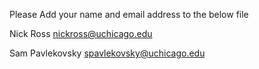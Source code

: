 
Please Add your name and email address to the below file

Nick Ross nickross@uchicago.edu

Sam Pavlekovsky spavlekovsky@uchicago.edu
